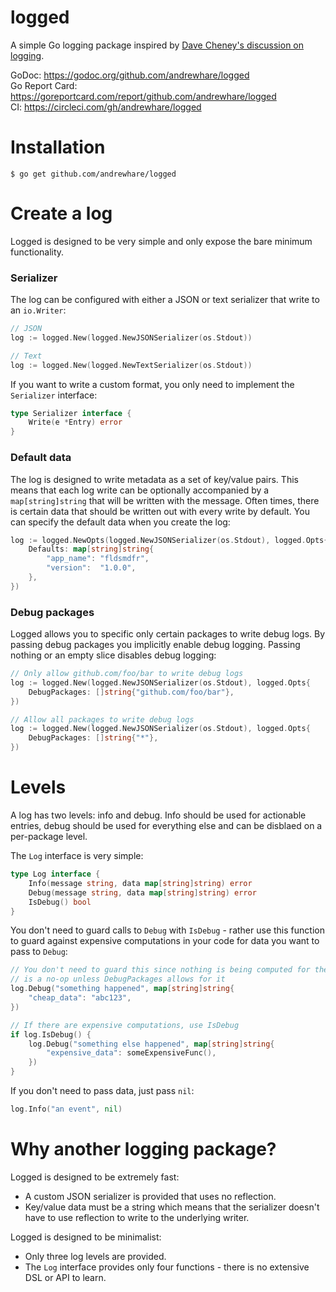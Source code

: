 # logged

A simple Go logging package inspired by [Dave Cheney's discussion on logging](https://dave.cheney.net/2015/11/05/lets-talk-about-logging).

GoDoc: https://godoc.org/github.com/andrewhare/logged  
Go Report Card: https://goreportcard.com/report/github.com/andrewhare/logged  
CI: https://circleci.com/gh/andrewhare/logged

# Installation

```
$ go get github.com/andrewhare/logged
```

# Create a log

Logged is designed to be very simple and only expose the bare minimum functionality. 

### Serializer

The log can be configured with either a JSON or text serializer that write to an `io.Writer`:

```go
// JSON
log := logged.New(logged.NewJSONSerializer(os.Stdout))

// Text
log := logged.New(logged.NewTextSerializer(os.Stdout))
```

If you want to write a custom format, you only need to implement the `Serializer` interface:

```go
type Serializer interface {
	Write(e *Entry) error
}
```

### Default data

The log is designed to write metadata as a set of key/value pairs. This means that each log write can be optionally accompanied by a `map[string]string` that will be written with the message. Often times, there is certain data that should be written out with every write by default. You can specify the default data when you create the log:

```go
log := logged.NewOpts(logged.NewJSONSerializer(os.Stdout), logged.Opts{
	Defaults: map[string]string{
		"app_name": "fldsmdfr",
		"version":  "1.0.0",
	},
})
```

### Debug packages

Logged allows you to specific only certain packages to write debug logs. By passing debug packages you implicitly enable debug logging. Passing nothing or an empty slice disables debug logging:

```go
// Only allow github.com/foo/bar to write debug logs
log := logged.New(logged.NewJSONSerializer(os.Stdout), logged.Opts{
	DebugPackages: []string{"github.com/foo/bar"},
})

// Allow all packages to write debug logs
log := logged.New(logged.NewJSONSerializer(os.Stdout), logged.Opts{
	DebugPackages: []string{"*"},
})
```

# Levels

A log has two levels: info and debug. Info should be used for actionable entries, debug should be used for everything else and can be disblaed on a per-package level.

The `Log` interface is very simple:

```go
type Log interface {
	Info(message string, data map[string]string) error
	Debug(message string, data map[string]string) error
	IsDebug() bool
}
```

You don't need to guard calls to `Debug` with `IsDebug` - rather use this function to guard against expensive computations in your code for data you want to pass to `Debug`:

```go
// You don't need to guard this since nothing is being computed for the data - this call
// is a no-op unless DebugPackages allows for it
log.Debug("something happened", map[string]string{
	"cheap_data": "abc123",
})

// If there are expensive computations, use IsDebug
if log.IsDebug() {
	log.Debug("something else happened", map[string]string{
		"expensive_data": someExpensiveFunc(),
	})
}
```

If you don't need to pass data, just pass `nil`:

```go
log.Info("an event", nil)
```

# Why another logging package?

Logged is designed to be extremely fast:

* A custom JSON serializer is provided that uses no reflection. 
* Key/value data must be a string which means that the serializer doesn't have to use reflection to write to the underlying writer.

Logged is designed to be minimalist:

* Only three log levels are provided.
* The `Log` interface provides only four functions - there is no extensive DSL or API to learn.

